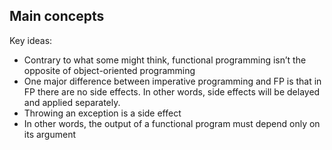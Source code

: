 ## Main concepts

Key ideas:
* Contrary to what some might think, functional programming isn’t the opposite of object-oriented programming
* One major difference between imperative programming and FP is that in FP there are
  no side effects. In other words, side effects
  will be delayed and applied separately.
* Throwing an exception is a side effect
* In other words, the output of a functional program
  must depend only on its argument